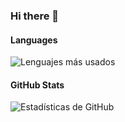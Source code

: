 ### Hi there 👋

<!--
**david-ramallal/david-ramallal** is a ✨ _special_ ✨ repository because its `README.md` (this file) appears on your GitHub profile.

Here are some ideas to get you started:

- 🔭 I’m currently working on ...
- 🌱 I’m currently learning ...
- 👯 I’m looking to collaborate on ...
- 🤔 I’m looking for help with ...
- 💬 Ask me about ...
- 📫 How to reach me: ...
- 😄 Pronouns: ...
- ⚡ Fun fact: ...
-->
#### Languages

![Lenguajes más usados](https://github-readme-stats.vercel.app/api/top-langs/?username=david-ramallal&layout=donut&langs_count=8)


#### GitHub Stats
![Estadísticas de GitHub](https://github-readme-stats.vercel.app/api?username=david-ramallal&show_icons=true&theme=radical&rank_icon=github&include_all_commits=true&hide=issues)
